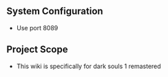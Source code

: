 ## System Configuration
- Use port 8089

## Project Scope
- This wiki is specifically for dark souls 1 remastered